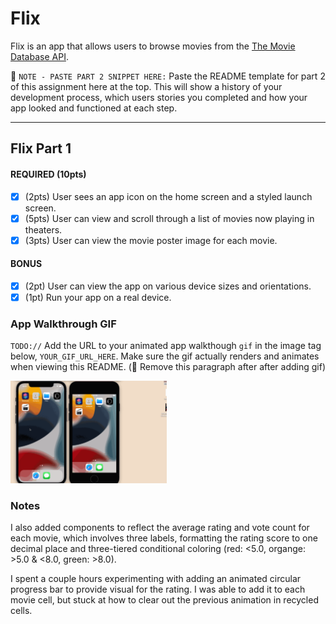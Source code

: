 # Flix

Flix is an app that allows users to browse movies from the [The Movie Database API](http://docs.themoviedb.apiary.io/#).

📝 `NOTE - PASTE PART 2 SNIPPET HERE:` Paste the README template for part 2 of this assignment here at the top. This will show a history of your development process, which users stories you completed and how your app looked and functioned at each step.

---

## Flix Part 1

#### REQUIRED (10pts)
- [X] (2pts) User sees an app icon on the home screen and a styled launch screen.
- [X] (5pts) User can view and scroll through a list of movies now playing in theaters.
- [X] (3pts) User can view the movie poster image for each movie.

#### BONUS
- [X] (2pt) User can view the app on various device sizes and orientations.
- [X] (1pt) Run your app on a real device.

### App Walkthrough GIF
`TODO://` Add the URL to your animated app walkthough `gif` in the image tag below, `YOUR_GIF_URL_HERE`. Make sure the gif actually renders and animates when viewing this README. (🚫 Remove this paragraph after after adding gif)

<img src="https://github.com/oustella/Flix/blob/master/demo.gif" width=250><br>

### Notes
I also added components to reflect the average rating and vote count for each movie, which involves three labels, formatting the rating score to one decimal place and three-tiered conditional coloring (red: <5.0, organge: >5.0 & <8.0, green: >8.0). 

I spent a couple hours experimenting with adding an animated circular progress bar to provide visual for the rating. I was able to add it to each movie cell, but stuck at how to clear out the previous animation in recycled cells. 
